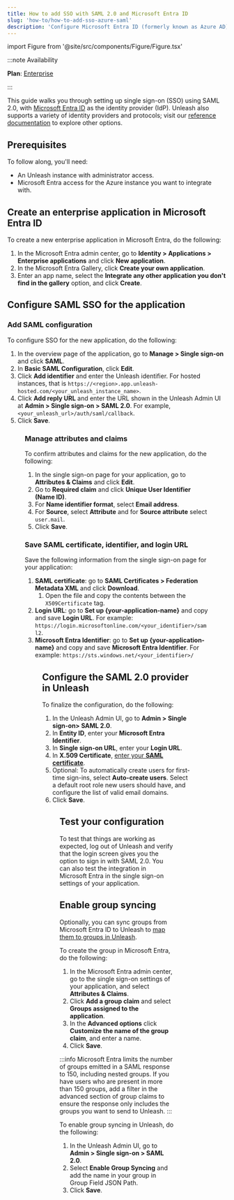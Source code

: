```yaml
---
title: How to add SSO with SAML 2.0 and Microsoft Entra ID
slug: 'how-to/how-to-add-sso-azure-saml'
description: 'Configure Microsoft Entra ID (formerly known as Azure AD) SSO with SAML 2.0 for your Unleash instance.'
---
```


import Figure from '@site/src/components/Figure/Figure.tsx'

:::note Availability

**Plan**: [Enterprise](https://www.getunleash.io/pricing)

:::

This guide walks you through setting up single sign-on (SSO) using SAML 2.0, with [Microsoft Entra ID](https://www.microsoft.com/en-us/security/business/identity-access/microsoft-entra-id) as the identity provider (IdP). Unleash also supports a variety of identity providers and protocols; visit our [reference documentation](../reference/sso.md) to explore other options.

## Prerequisites

To follow along, you'll need:

- An Unleash instance with administrator access.
- Microsoft Entra access for the Azure instance you want to integrate with.

## Create an enterprise application in Microsoft Entra ID

To create a new enterprise application in Microsoft Entra, do the following:
1. In the Microsoft Entra admin center, go to **Identity > Applications > Enterprise applications** and click **New application**.
2. In the Microsoft Entra Gallery, click **Create your own application**.
3. Enter an app name, select the **Integrate any other application you don't find in the gallery** option, and click **Create**.

## Configure SAML SSO for the application

### Add SAML configuration

To configure SSO for the new application, do the following:
1. In the overview page of the application, go to **Manage > Single sign-on** and click **SAML**.
2. In **Basic SAML Configuration**, click **Edit**.
3. Click **Add identifier** and enter the Unleash identifier. For hosted instances, that is `https://<region>.app.unleash-hosted.com/<your_unleash_instance_name>`.
4. Click **Add reply URL** and enter the URL shown in the Unleash Admin UI at **Admin > Single sign-on > SAML 2.0**. For example, `<your_unleash_url>/auth/saml/callback`.
5. Click **Save**.

<Figure caption="Edit the SAML configuration in Microsoft Entra admib center." img="/img/microsoft-entra-admin-center.png" />

### Manage attributes and claims

To confirm attributes and claims for the new application, do the following:
1. In the single sign-on page for your application, go to **Attributes & Claims** and click **Edit**.
2. Go to **Required claim** and click **Unique User Identifier (Name ID)**.
3. For **Name identifier format**, select **Email address**.
4. For **Source**, select **Attribute** and for **Source attribute** select `user.mail`.
5. Click **Save**.

### Save SAML certificate, identifier, and login URL

Save the following information from the single sign-on page for your application:
1. **SAML certificate**: go to **SAML Certificates > Federation Metadata XML** and click **Download**.
   1. Open the file and copy the contents between the `X509Certificate` tag. 
2. **Login URL**: go to **Set up {your-application-name}** and copy and save **Login URL**. For example: `https://login.microsoftonline.com/<your_identifier>/saml2`.
3. **Microsoft Entra Identifier**: go to **Set up {your-application-name}** and copy and save **Microsoft Entra Identifier**. For example: `https://sts.windows.net/<your_identifier>/`

<Figure caption="Save the X509 Certificate from the SAML certificate XML file. The example has been redacted." img="/img/x509cert.png" />

## Configure the SAML 2.0 provider in Unleash

To finalize the configuration, do the following:

1. In the Unleash Admin UI, go to **Admin > Single sign-on> SAML 2.0**.
2. In **Entity ID**, enter your **Microsoft Entra Identifier**.
3. In **Single sign-on URL**, enter your **Login URL**.
4. In **X.509 Certificate**, [enter your **SAML certificate**](#save-saml-certificate-identifier-and-login-url).
5. Optional: To automatically create users for first-time sign-ins, select **Auto-create users**. Select a default root role new users should have, and configure the list of valid email domains.
6. Click **Save**.

<Figure caption="Configure SAML 2.0 in Unleash." img="/img/saml2.0.png" />

## Test your configuration

To test that things are working as expected, log out of Unleash and verify that the login screen gives you the option to sign in with SAML 2.0. You can also test the integration in Microsoft Entra in the single sign-on settings of your application.

## Enable group syncing

Optionally, you can sync groups from Microsoft Entra ID to Unleash to [map them to groups in Unleash](../how-to/how-to-set-up-group-sso-sync.md).

To create the group in Microsoft Entra, do the following:
1. In the Microsoft Entra admin center, go to the single sign-on settings of your application, and select **Attributes & Claims**.
2. Click **Add a group claim** and select **Groups assigned to the application**.
3. In the **Advanced options** click **Customize the name of the group claim**, and enter a name.
4. Click **Save**.

:::info
Microsoft Entra limits the number of groups emitted in a SAML response to 150, including nested groups. If you have users who are present in more than 150 groups, add a filter in the advanced section of group claims to ensure the response only includes the groups you want to send to Unleash.
:::

To enable group syncing in Unleash, do the following:
1. In the Unleash Admin UI, go to **Admin > Single sign-on > SAML 2.0**.
2. Select **Enable Group Syncing** and add the name in your group in Group Field JSON Path.
3. Click **Save**.